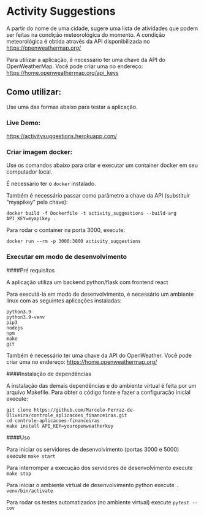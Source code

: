 # Activity Suggestions

A partir do nome de uma cidade, sugere uma lista de atividades que podem ser feitas na condição meteorológica do momento. A condição meteorológica é obtida através da API disponibilizada no https://openweathermap.org/

Para utilizar a aplicação, é necessário ter uma chave da API do OpenWeatherMap. Você pode criar uma no endereço: https://home.openweathermap.org/api_keys

## Como utilizar:

Use uma das formas abaixo para testar a aplicação.

### Live Demo:

https://activitysuggestions.herokuapp.com/

### Criar imagem docker:

Use os comandos abaixo para criar e executar um container docker em seu computador local.

É necessário ter o `docker` instalado.

Também é necessário passar como parâmetro a chave da API (substituir "myapikey" pela chave):

```
docker build -f Dockerfile -t activity_suggestions --build-arg API_KEY=myapikey .
```

Para rodar o container na porta 3000, execute:

```
docker run --rm -p 3000:3000 activity_suggestions
```

### Executar em modo de desenvolvimento

####Pré requisitos

A aplicação utiliza um backend python/flask com frontend react

Para executá-la em modo de desenvolvimento, é necessário um ambiente linux com as seguintes aplicações instaladas:

```
python3.9
python3.9-venv
pip3
nodejs
npm
make
git
```

Também é necessário ter uma chave da API do OpenWeather. Você pode criar uma no endereço: https://home.openweathermap.org/

####Instalação de dependências

A instalação das demais dependências e do ambiente virtual é feita por um arquivo Makefile. Para obter o código fonte e fazer a configuração inicial execute:

```
git clone https://github.com/Marcelo-Ferraz-de-Oliveira/controle_aplicacoes_financeiras.git
cd controle-aplicacoes-financeiras
make install API_KEY=youropenweatherkey
```

####Uso

Para iniciar os servidores de desenvolvimento (portas 3000 e 5000) execute `make start`

Para interromper a execução dos servidores de desenvolvimento execute `make stop`

Para iniciar o ambiente virtual de desenvolvimento python execute `. venv/bin/activate`

Para rodar os testes automatizados (no ambiente virtual) execute `pytest --cov`
